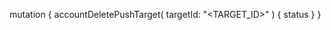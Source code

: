 mutation {
    accountDeletePushTarget(
        targetId: "<TARGET_ID>"
    ) {
        status
    }
}
